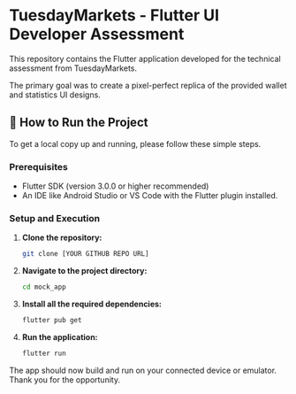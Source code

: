 # TuesdayMarkets - Flutter UI Developer Assessment

This repository contains the Flutter application developed for the technical assessment from TuesdayMarkets.

The primary goal was to create a pixel-perfect replica of the provided wallet and statistics UI designs.

## 🚀 How to Run the Project

To get a local copy up and running, please follow these simple steps.

### Prerequisites

-   Flutter SDK (version 3.0.0 or higher recommended)
-   An IDE like Android Studio or VS Code with the Flutter plugin installed.

### Setup and Execution

1.  **Clone the repository:**
    ```sh
    git clone [YOUR GITHUB REPO URL]
    ```

2.  **Navigate to the project directory:**
    ```sh
    cd mock_app 
    ```

3.  **Install all the required dependencies:**
    ```sh
    flutter pub get
    ```

4.  **Run the application:**
    ```sh
    flutter run
    ```

The app should now build and run on your connected device or emulator. Thank you for the opportunity.
